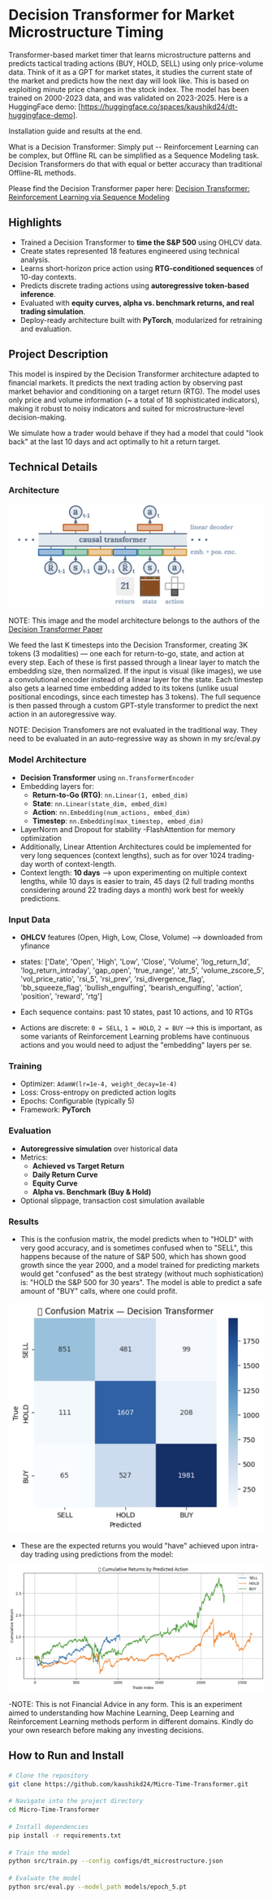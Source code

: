# Decision Transformer for Market Microstructure Timing

Transformer-based market timer that learns microstructure patterns and predicts tactical trading actions (BUY, HOLD, SELL) using only price-volume data. Think of it as a GPT for market states, it studies the current state of the market and predicts how the next day will look like. This is based on exploiting minute price changes in the stock index. The model has been trained on 2000-2023 data, and was validated on 2023-2025. Here is a HuggingFace demo: [https://huggingface.co/spaces/kaushikd24/dt-huggingface-demo].

Installation guide and results at the end.

What is a Decision Transformer: Simply put -- Reinforcement Learning can be complex, but Offline RL can be simplified as a Sequence Modeling task. Decision Transformers do that with equal or better accuracy than traditional Offline-RL methods.

Please find the Decision Transformer paper here: [Decision Transformer: Reinforcement Learning via Sequence Modeling](https://arxiv.org/abs/2106.01345)

## Highlights
- Trained a Decision Transformer to **time the S&P 500** using OHLCV data.
- Create states represented 18 features engineered using technical analysis.
- Learns short-horizon price action using **RTG-conditioned sequences** of 10-day contexts.
- Predicts discrete trading actions using **autoregressive token-based inference**.
- Evaluated with **equity curves, alpha vs. benchmark returns, and real trading simulation**.
- Deploy-ready architecture built with **PyTorch**, modularized for retraining and evaluation.

## Project Description
This model is inspired by the Decision Transformer architecture adapted to financial markets. It predicts the next trading action by observing past market behavior and conditioning on a target return (RTG). The model uses only price and volume information (~ a total of 18 sophisticated indicators), making it robust to noisy indicators and suited for microstructure-level decision-making.

We simulate how a trader would behave if they had a model that could "look back" at the last 10 days and act optimally to hit a return target.

## Technical Details

### Architecture

![Model Architecture](images/architecture.png)

NOTE: This image and the model architecture belongs to the authors of the [Decision Transformer Paper](https://arxiv.org/abs/2106.01345)

We feed the last K timesteps into the Decision Transformer, creating 3K tokens (3 modalities) — one each for return-to-go, state, and action at every step. Each of these is first passed through a linear layer to match the embedding size, then normalized. If the input is visual (like images), we use a convolutional encoder instead of a linear layer for the state. Each timestep also gets a learned time embedding added to its tokens (unlike usual positional encodings, since each timestep has 3 tokens). The full sequence is then passed through a custom GPT-style transformer to predict the next action in an autoregressive way.

NOTE: Decision Transfomers are not evaluated in the traditional way. They need to be evaluated in an auto-regressive way as shown in my src/eval.py

### Model Architecture
- **Decision Transformer** using `nn.TransformerEncoder`
- Embedding layers for:
  - **Return-to-Go (RTG)**: `nn.Linear(1, embed_dim)`
  - **State**: `nn.Linear(state_dim, embed_dim)`
  - **Action**: `nn.Embedding(num_actions, embed_dim)`
  - **Timestep**: `nn.Embedding(max_timestep, embed_dim)`
- LayerNorm and Dropout for stability
-FlashAttention for memory optimization
- Additionally, Linear Attention Architectures could be implemented for very long sequences (context lengths), such as for over 1024 trading-day worth of context-length.
- Context length: **10 days** --> upon experimenting on multiple context lengths, while 10 days is easier to train, 45 days (2 full trading months considering around 22 trading days a month) work best for weekly predictions. 

### Input Data
- **OHLCV** features (Open, High, Low, Close, Volume) --> downloaded from yfinance

- states: ['Date', 'Open', 'High', 'Low', 'Close', 'Volume', 'log_return_1d',
        'log_return_intraday', 'gap_open', 'true_range', 'atr_5',
        'volume_zscore_5', 'vol_price_ratio', 'rsi_5', 'rsi_prev',
       'rsi_divergence_flag', 'bb_squeeze_flag', 'bullish_engulfing',
       'bearish_engulfing', 'action', 'position', 'reward', 'rtg']

- Each sequence contains: past 10 states, past 10 actions, and 10 RTGs
- Actions are discrete: `0 = SELL`, `1 = HOLD`, `2 = BUY` --> this is important, as some variants of Reinforcement Learning problems have continuous actions and you would need to adjust the "embedding" layers per se.

### Training
- Optimizer: `AdamW(lr=1e-4, weight_decay=1e-4)`
- Loss: Cross-entropy on predicted action logits
- Epochs: Configurable (typically 5)
- Framework: **PyTorch**

### Evaluation
- **Autoregressive simulation** over historical data
- Metrics:
  - **Achieved vs Target Return**
  - **Daily Return Curve**
  - **Equity Curve**
  - **Alpha vs. Benchmark (Buy & Hold)**
- Optional slippage, transaction cost simulation available

### Results
- This is the confusion matrix, the model predicts when to "HOLD" with very good accuracy, and is sometimes confused when to "SELL", this happens because of the nature of S&P 500, which has shown good growth since the year 2000, and a model trained for predicting markets would get "confused" as the best strategy (without much sophistication) is: "HOLD the S&P 500 for 30 years". The model is able to predict a safe amount of "BUY" calls, where one could profit.

![Confusion Matrix](images/confusionm.png)

- These are the expected returns you would "have" achieved upon intra-day trading using predictions from the model:

![Returns](images/returns.png)

-NOTE: This is not Financial Advice in any form. This is an experiment aimed to understanding how Machine Learning, Deep Learning and Reinforcement Learning methods perform in different domains. Kindly do your own research before making any investing decisions.

## How to Run and Install

```bash
# Clone the repository
git clone https://github.com/kaushikd24/Micro-Time-Transformer.git

# Navigate into the project directory
cd Micro-Time-Transformer

# Install dependencies
pip install -r requirements.txt

# Train the model
python src/train.py --config configs/dt_microstructure.json

# Evaluate the model
python src/eval.py --model_path models/epoch_5.pt
```
